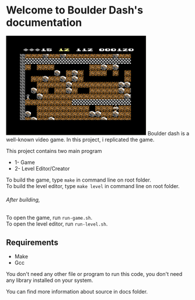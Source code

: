 Welcome to Boulder Dash's documentation
=======================================
![](https://github.com/nondejus/boulderdash/blob/master/assets/Boulderdash_Animation.gif)
Boulder dash is a well-known video game. In this project, i replicated the game.

This project contains two main program

* 1- Game
* 2- Level Editor/Creator

To build the game, type `make` in command line on root folder.  
To build the level editor, type `make level` in command line on root folder.  
  
###### After building,  
To open the game, run `run-game.sh`.  
To open the level editor, run `run-level.sh`.  

Requirements
------------
* Make
* Gcc

You don't need any other file or program to run this code, you don't need any library installed on your system.

You can find more information about source in docs folder.

